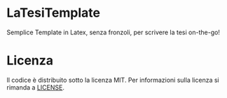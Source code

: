 # LaTesiTemplate
Semplice Template in Latex, senza fronzoli, per scrivere la tesi on-the-go!
# Licenza
Il codice è distribuito sotto la licenza MIT. Per informazioni sulla licenza si rimanda a [LICENSE](https://github.com/RustyYak/LaTesiTemplate/blob/master/LICENSE).
